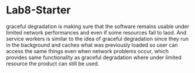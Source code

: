 # Lab8-Starter

graceful degradation is making sure that the software remains usable under limited network performances and even if some resources fail to laod. And service workers is similar to the idea of graceful degradation since they run in the background and caches what was previously loaded so user can access the same things even when network problems occur, which provides same functionality as graceful degradation where under limited resource the product can still be used.